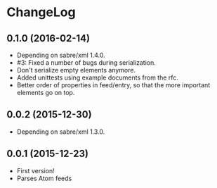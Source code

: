 ChangeLog
=========

0.1.0 (2016-02-14)
------------------

* Depending on sabre/xml 1.4.0.
* #3: Fixed a number of bugs during serialization.
* Don't serialize empty elements anymore.
* Added unittests using example documents from the rfc.
* Better order of properties in feed/entry, so that the more important
  elements go on top.


0.0.2 (2015-12-30)
------------------

* Depending on sabre/xml 1.3.0.


0.0.1 (2015-12-23)
------------------

* First version!
* Parses Atom feeds
